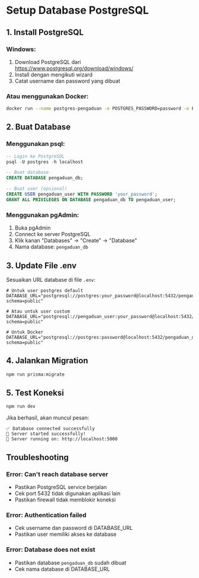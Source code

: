 # Setup Database PostgreSQL

## 1. Install PostgreSQL

### Windows:
1. Download PostgreSQL dari https://www.postgresql.org/download/windows/
2. Install dengan mengikuti wizard
3. Catat username dan password yang dibuat

### Atau menggunakan Docker:
```bash
docker run --name postgres-pengaduan -e POSTGRES_PASSWORD=password -e POSTGRES_DB=pengaduan_db -p 5432:5432 -d postgres:15
```

## 2. Buat Database

### Menggunakan psql:
```sql
-- Login ke PostgreSQL
psql -U postgres -h localhost

-- Buat database
CREATE DATABASE pengaduan_db;

-- Buat user (opsional)
CREATE USER pengaduan_user WITH PASSWORD 'your_password';
GRANT ALL PRIVILEGES ON DATABASE pengaduan_db TO pengaduan_user;
```

### Menggunakan pgAdmin:
1. Buka pgAdmin
2. Connect ke server PostgreSQL
3. Klik kanan "Databases" → "Create" → "Database"
4. Nama database: `pengaduan_db`

## 3. Update File .env

Sesuaikan URL database di file `.env`:

```env
# Untuk user postgres default
DATABASE_URL="postgresql://postgres:your_password@localhost:5432/pengaduan_db?schema=public"

# Atau untuk user custom
DATABASE_URL="postgresql://pengaduan_user:your_password@localhost:5432/pengaduan_db?schema=public"

# Untuk Docker
DATABASE_URL="postgresql://postgres:password@localhost:5432/pengaduan_db?schema=public"
```

## 4. Jalankan Migration

```bash
npm run prisma:migrate
```

## 5. Test Koneksi

```bash
npm run dev
```

Jika berhasil, akan muncul pesan:
```
✅ Database connected successfully
🚀 Server started successfully!
📍 Server running on: http://localhost:5000
```

## Troubleshooting

### Error: Can't reach database server
- Pastikan PostgreSQL service berjalan
- Cek port 5432 tidak digunakan aplikasi lain
- Pastikan firewall tidak memblokir koneksi

### Error: Authentication failed
- Cek username dan password di DATABASE_URL
- Pastikan user memiliki akses ke database

### Error: Database does not exist
- Pastikan database `pengaduan_db` sudah dibuat
- Cek nama database di DATABASE_URL